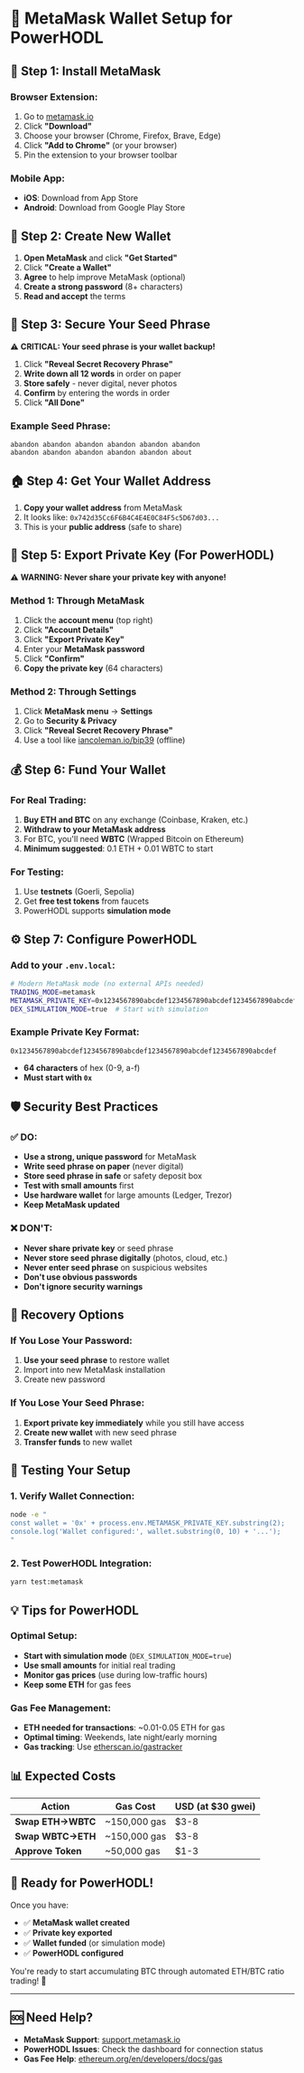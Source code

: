 # 🦊 **MetaMask Wallet Setup for PowerHODL**

## 📱 **Step 1: Install MetaMask**

### **Browser Extension:**
1. Go to [metamask.io](https://metamask.io)
2. Click **"Download"**
3. Choose your browser (Chrome, Firefox, Brave, Edge)
4. Click **"Add to Chrome"** (or your browser)
5. Pin the extension to your browser toolbar

### **Mobile App:**
- **iOS**: Download from App Store
- **Android**: Download from Google Play Store

## 🔐 **Step 2: Create New Wallet**

1. **Open MetaMask** and click **"Get Started"**
2. Click **"Create a Wallet"**
3. **Agree** to help improve MetaMask (optional)
4. **Create a strong password** (8+ characters)
5. **Read and accept** the terms

## 🔑 **Step 3: Secure Your Seed Phrase**

⚠️ **CRITICAL: Your seed phrase is your wallet backup!**

1. Click **"Reveal Secret Recovery Phrase"**
2. **Write down all 12 words** in order on paper
3. **Store safely** - never digital, never photos
4. **Confirm** by entering the words in order
5. Click **"All Done"**

### **Example Seed Phrase:**
```
abandon abandon abandon abandon abandon abandon
abandon abandon abandon abandon abandon about
```

## 🏠 **Step 4: Get Your Wallet Address**

1. **Copy your wallet address** from MetaMask
2. It looks like: `0x742d35Cc6F6B4C4E4E0C84F5c5D67d03...`
3. This is your **public address** (safe to share)

## 🔑 **Step 5: Export Private Key (For PowerHODL)**

⚠️ **WARNING: Never share your private key with anyone!**

### **Method 1: Through MetaMask**
1. Click the **account menu** (top right)
2. Click **"Account Details"**
3. Click **"Export Private Key"**
4. Enter your **MetaMask password**
5. Click **"Confirm"**
6. **Copy the private key** (64 characters)

### **Method 2: Through Settings**
1. Click **MetaMask menu** → **Settings**
2. Go to **Security & Privacy**
3. Click **"Reveal Secret Recovery Phrase"**
4. Use a tool like [iancoleman.io/bip39](https://iancoleman.io/bip39/) (offline)

## 💰 **Step 6: Fund Your Wallet**

### **For Real Trading:**
1. **Buy ETH and BTC** on any exchange (Coinbase, Kraken, etc.)
2. **Withdraw to your MetaMask address**
3. For BTC, you'll need **WBTC** (Wrapped Bitcoin on Ethereum)
4. **Minimum suggested**: 0.1 ETH + 0.01 WBTC to start

### **For Testing:**
1. Use **testnets** (Goerli, Sepolia)
2. Get **free test tokens** from faucets
3. PowerHODL supports **simulation mode**

## ⚙️ **Step 7: Configure PowerHODL**

### **Add to your `.env.local`:**
```bash
# Modern MetaMask mode (no external APIs needed)
TRADING_MODE=metamask
METAMASK_PRIVATE_KEY=0x1234567890abcdef1234567890abcdef1234567890abcdef1234567890abcdef
DEX_SIMULATION_MODE=true  # Start with simulation
```

### **Example Private Key Format:**
```
0x1234567890abcdef1234567890abcdef1234567890abcdef1234567890abcdef
```
- **64 characters** of hex (0-9, a-f)
- **Must start with `0x`**

## 🛡️ **Security Best Practices**

### **✅ DO:**
- **Use a strong, unique password** for MetaMask
- **Write seed phrase on paper** (never digital)
- **Store seed phrase in safe** or safety deposit box
- **Test with small amounts** first
- **Use hardware wallet** for large amounts (Ledger, Trezor)
- **Keep MetaMask updated**

### **❌ DON'T:**
- **Never share private key** or seed phrase
- **Never store seed phrase digitally** (photos, cloud, etc.)
- **Never enter seed phrase** on suspicious websites
- **Don't use obvious passwords**
- **Don't ignore security warnings**

## 🚨 **Recovery Options**

### **If You Lose Your Password:**
1. **Use your seed phrase** to restore wallet
2. Import into new MetaMask installation
3. Create new password

### **If You Lose Your Seed Phrase:**
1. **Export private key immediately** while you still have access
2. **Create new wallet** with new seed phrase
3. **Transfer funds** to new wallet

## 🧪 **Testing Your Setup**

### **1. Verify Wallet Connection:**
```bash
node -e "
const wallet = '0x' + process.env.METAMASK_PRIVATE_KEY.substring(2);
console.log('Wallet configured:', wallet.substring(0, 10) + '...');
"
```

### **2. Test PowerHODL Integration:**
```bash
yarn test:metamask
```

## 💡 **Tips for PowerHODL**

### **Optimal Setup:**
- **Start with simulation mode** (`DEX_SIMULATION_MODE=true`)
- **Use small amounts** for initial real trading
- **Monitor gas prices** (use during low-traffic hours)
- **Keep some ETH** for gas fees

### **Gas Fee Management:**
- **ETH needed for transactions**: ~0.01-0.05 ETH for gas
- **Optimal timing**: Weekends, late night/early morning
- **Gas tracking**: Use [etherscan.io/gastracker](https://etherscan.io/gastracker)

## 📊 **Expected Costs**

| Action | Gas Cost | USD (at $30 gwei) |
|--------|----------|-------------------|
| **Swap ETH→WBTC** | ~150,000 gas | $3-8 |
| **Swap WBTC→ETH** | ~150,000 gas | $3-8 |
| **Approve Token** | ~50,000 gas | $1-3 |

## 🎯 **Ready for PowerHODL!**

Once you have:
- ✅ **MetaMask wallet created**
- ✅ **Private key exported**
- ✅ **Wallet funded** (or simulation mode)
- ✅ **PowerHODL configured**

You're ready to start accumulating BTC through automated ETH/BTC ratio trading! 🚀

---

## 🆘 **Need Help?**

- **MetaMask Support**: [support.metamask.io](https://support.metamask.io)
- **PowerHODL Issues**: Check the dashboard for connection status
- **Gas Fee Help**: [ethereum.org/en/developers/docs/gas](https://ethereum.org/en/developers/docs/gas)

